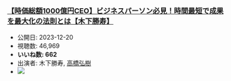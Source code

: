 ### [【時価総額1000億円CEO】ビジネスパーソン必見！時間最短で成果を最大化の法則とは【木下勝寿】](https://www.youtube.com/watch?v=SNnv-SIfKvQ)
-   公開日: 2023-12-20
-   視聴数: 46,969
-   **いいね数: 662**
-   出演者: 木下勝寿, [高橋弘樹](/rehacq_fan/people/高橋弘樹 "wikilink")
- [![](https://img.youtube.com/vi/SNnv-SIfKvQ/hqdefault.jpg)](https://www.youtube.com/watch?v=SNnv-SIfKvQ)
